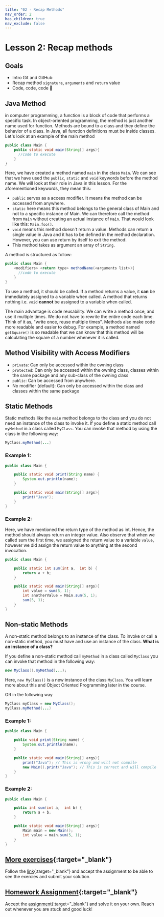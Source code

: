 ```yaml
---
title: "02 - Recap Methods"
nav_order: 2
has_children: true
nav_exclude: false
---
```


# Lesson 2: Recap methods

## Goals
* Intro Git and GitHub
* Recap method `signature`, `arguments` and `return` value
* Code, code, code 🤩

## Java Method

in computer programming, a function is a block of code that performs a specific task.
In object-oriented programming, the method is just another name used for function. Methods are bound to a class and they
define the behavior of a class. In Java, all function definitions must be inside classes.
Let's look at an example of the main method

```java
public class Main {
    public static void main(String[] args){
      //code to execute
    }
}
```

Here, we have created a method named `main` in the class `Main`.
We can see that we have used the `public`, `static` and `void` keywords before the method name. We will look at their role in Java in this lesson. For the aforementioned keywords, they mean this:

- `public` serves as a access modifier. It means the method can be accessed from anywhere.
- `static` here means this method belongs to the general class of Main and not to a specific instance of Main. We can therefore call the method from `Main` without creating an actual instance of `Main`. That would look like this: `Main.foo()`.
- `void` means this method doesn't return a value. Methods can return a single value in Java and it has to be defined in the method declaration. However, you can use return by itself to exit the method.
- This method takes as argument an array of `String`.

A method is structured as follow:

```java
public class Main {
    <modifiers> <return type> methodName(<arguments list>){
      //code to execute
    }
}
```
To use a method, it should be called. If a method returns a value, it **can** be immediately assigned to a variable when
called. A method that returns nothing i.e. `void` **cannot** be assigned to a variable when called.

The main advantage is code reusability. We can write a method once, and use it multiple times. We do not have to rewrite
the entire code each time. Think of it as, "write once, reuse multiple times". Methods also make code more readable and
easier to debug. For example, a method named `getSquare()` is so readable that we can know that this method will be calculating
the square of a number whenever it is called.

## Method Visibility with Access Modifiers

- `private`: Can only be accessed within the owning class
- `protected`: Can only be accessed within the owning class, classes within the same package and any sub-class of the owning class
- `public`: Can be accessed from anywhere.
- No modifier (default): Can only be accessed within the class and classes within the same package


## Static Methods

Static methods like the `main` method belongs to the class and you do not need an instance of the class to invoke it. If you define a static method call `myMethod` in a class called `MyClass`. You can invoke that method by using the class in the following way:

```java
MyClass.myMethod(...)
```

### Example 1:
```java
public class Main {

    public static void print(String name) {
        System.out.println(name);
    }

    public static void main(String[] args){
        print("Java");
    }
}
```

### Example 2:

Here, we have mentioned the return type of the method as int. Hence, the method should always return an integer value.
Also observe that when we called sum the first time, we assigned the return value to a variable `value`, however we did
assign the return value to anything at the second invocation.

```java
public class Main {

    public static int sum(int a,  int b) {
        return a + b;
    }

    public static void main(String[] args){
        int value = sum(5, 1);
        int anotherValue = Main.sum(5, 1);
        sum(5, 1);
    }
}
```

## Non-static Methods

A non-static method belongs to an instance of the class. To invoke or call a non-static method, you must have and use an instance of the class. **What is an instance of a class?**

If you define a non-static method call `myMethod` in a class called `MyClass` you can invoke that method in the following way:

```java
new MyClass().myMethod(...);
```

Here, `new MyClass()` is a new instance of the class `MyClass`. You will learn more about this and Object Oriented Programming later in the course.

OR in the following way

```java
MyClass myClass = new MyClass();
myClass.myMethod(...)
```

### Example 1:
```java
public class Main {

    public void print(String name) {
        System.out.println(name);
    }

    public static void main(String[] args){
        print("Java"); // This is wrong and will not compile
        new Main().print("Java"); // This is correct and will compile
    }
}
```

### Example 2:
```java
public class Main {

    public int sum(int a,  int b) {
        return a + b;
    }

    public static void main(String[] args){
        Main main = new Main();
        int value = main.sum(5, 1);
    }
}
```


## [More exercises](https://classroom.github.com/a/v8BdVG8B ){:target="_blank"}

Follow the [link](https://classroom.github.com/a/v8BdVG8B ){:target="_blank"} and accept the assignment to be able to see the exercies and submit your solution. 

## [Homework Assignment](https://classroom.github.com/a/2LRYDkZ_ ){:target="_blank"}

Accept the [assignment](https://classroom.github.com/a/2LRYDkZ_ ){:target="_blank"} and solve it on your own. Reach out whenever you are stuck and good luck!
